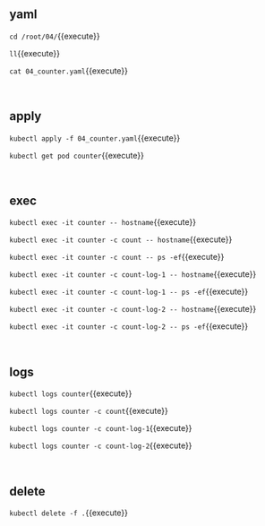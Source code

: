 <br>

## yaml

`cd /root/04/`{{execute}}

`ll`{{execute}}

`cat 04_counter.yaml`{{execute}}

<br>

## apply

`kubectl apply -f 04_counter.yaml`{{execute}}

`kubectl get pod counter`{{execute}}

<br>

## exec

`kubectl exec -it counter -- hostname`{{execute}}

`kubectl exec -it counter -c count -- hostname`{{execute}}

`kubectl exec -it counter -c count -- ps -ef`{{execute}}

`kubectl exec -it counter -c count-log-1 -- hostname`{{execute}}

`kubectl exec -it counter -c count-log-1 -- ps -ef`{{execute}}

`kubectl exec -it counter -c count-log-2 -- hostname`{{execute}}

`kubectl exec -it counter -c count-log-2 -- ps -ef`{{execute}}

<br>

## logs

`kubectl logs counter`{{execute}}

`kubectl logs counter -c count`{{execute}}

`kubectl logs counter -c count-log-1`{{execute}}

`kubectl logs counter -c count-log-2`{{execute}}

<br>

## delete

`kubectl delete -f .`{{execute}}
